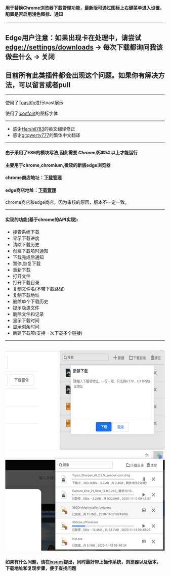 #### 用于替换Chrome浏览器下载管理功能，最新版可通过图标上右键菜单进入设置，配置是否启用浅色图标、通知
---

## Edge用户注意：如果出现卡在处理中，请尝试 [edge://settings/downloads](edge://settings/downloads) -> 每次下载都询问我该做些什么 -> 关闭
## 目前所有此类插件都会出现这个问题。如果你有解决方法，可以留言或者pull

---

使用了[Toastify](https://github.com/apvarun/toastify-js)进行toast展示

使用了[iconfont](https://www.iconfont.cn/)的图标字体

---

+ 感谢[Harshil783](https://github.com/Harshil783)的英文翻译修正
+ 感谢[gitqwerty777](https://github.com/gitqwerty777)的繁体中文翻译

---
#### 由于采用了ES6的模块写法,因此需要 ***Chrome版本54*** 以上才能运行
#### 主要用于chrome,chromium,微软的新版edge浏览器
#### chrome商店地址：[下载管理](https://chrome.google.com/webstore/detail/%E4%B8%8B%E8%BD%BD%E7%AE%A1%E7%90%86/dgoaeahpciglgomkbmfblkcfanpfckhb) 
#### edge商店地址：[下载管理](https://microsoftedge.microsoft.com/addons/detail/%E4%B8%8B%E8%BD%BD%E7%AE%A1%E7%90%86/oljecelfndgchlbkmodifnpodpialkjo)

chrome商店和edge商店，因为审核的原因，版本不一定一致。
 
---
#### 实现的功能(基于chrome的API实现):
- 接管系统下载
- 显示下载进度
- 清除下载历史
- 创建下载项时通知
- 下载完成后通知
- 暂停,恢复下载
- 重新下载
- 打开文件
- 打开下载目录
- 复制文件名(不带下载路径)
- 复制下载地址
- 删除单个下载历史
- 提示隐患文件
- 删除文件和记录
- 显示下载时间
- 显示剩余时间
- 新建下载项(支持一次下载多个链接)
---
![预览图](/preview/1280%20800%204.png)
![预览图](/preview/1280%20800%202.png)
---
#### 如果有什么问题，请在[issues](https://github.com/yhl452493373/DownloadManager/issues)提出，同时最好带上操作系统，浏览器以及版本，下载地址和复现步骤，便于查找问题
